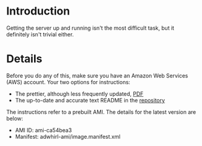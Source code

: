 # Introduction #

Getting the server up and running isn't the most difficult task, but it definitely isn't trivial either.

# Details #

Before you do any of this, make sure you have an Amazon Web Services (AWS) account. Your two options for instructions:
  * The prettier, although less frequently updated, [PDF](http://adwhirl.com/pdf/AdWhirl_OpenSourceServer_Setup_Instructions.pdf)
  * The up-to-date and accurate text README in the [repository](http://code.google.com/p/adwhirl/source/browse/README?repo=servers-mobile)

The instructions refer to a prebuilt AMI. The details for the latest version are below:
  * AMI ID: ami-ca54bea3
  * Manifest: adwhirl-ami/image.manifest.xml